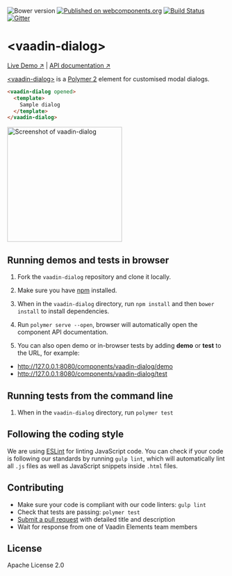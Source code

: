 ![Bower version](https://img.shields.io/bower/v/vaadin-dialog.svg)
[![Published on webcomponents.org](https://img.shields.io/badge/webcomponents.org-published-blue.svg)](https://www.webcomponents.org/element/vaadin/vaadin-dialog)
[![Build Status](https://travis-ci.org/vaadin/vaadin-dialog.svg?branch=master)](https://travis-ci.org/vaadin/vaadin-dialog)
[![Gitter](https://badges.gitter.im/Join%20Chat.svg)](https://gitter.im/vaadin/vaadin-core-elements?utm_source=badge&utm_medium=badge&utm_campaign=pr-badge)

# &lt;vaadin-dialog&gt;

[Live Demo ↗](https://vaadin.com/elements/vaadin-dialog/html-examples/dialog-basic-demos)
|
[API documentation ↗](https://vaadin.com/elements/vaadin-dialog/html-api)


[&lt;vaadin-dialog&gt;](https://vaadin.com/elements/vaadin-dialog) is a [Polymer 2](http://polymer-project.org) element for customised modal dialogs.

<!--
```
<custom-element-demo>
  <template>
    <script src="../webcomponentsjs/webcomponents-lite.js"></script>
    <link rel="import" href="vaadin-dialog.html">
    <next-code-block></next-code-block>
  </template>
</custom-element-demo>
```
-->
```html
<vaadin-dialog opened>
  <template>
    Sample dialog
  </template>
</vaadin-dialog>
```

[<img src="https://raw.githubusercontent.com/vaadin/vaadin-dialog/master/screenshot.png" width="264" alt="Screenshot of vaadin-dialog">](https://vaadin.com/elements/vaadin-dialog)


## Running demos and tests in browser

1. Fork the `vaadin-dialog` repository and clone it locally.

1. Make sure you have [npm](https://www.npmjs.com/) installed.

1. When in the `vaadin-dialog` directory, run `npm install` and then `bower install` to install dependencies.

1. Run `polymer serve --open`, browser will automatically open the component API documentation.

1. You can also open demo or in-browser tests by adding **demo** or **test** to the URL, for example:

  - http://127.0.0.1:8080/components/vaadin-dialog/demo
  - http://127.0.0.1:8080/components/vaadin-dialog/test


## Running tests from the command line

1. When in the `vaadin-dialog` directory, run `polymer test`


## Following the coding style

We are using [ESLint](http://eslint.org/) for linting JavaScript code. You can check if your code is following our standards by running `gulp lint`, which will automatically lint all `.js` files as well as JavaScript snippets inside `.html` files.


## Contributing

  - Make sure your code is compliant with our code linters: `gulp lint`
  - Check that tests are passing: `polymer test`
  - [Submit a pull request](https://www.digitalocean.com/community/tutorials/how-to-create-a-pull-request-on-github) with detailed title and description
  - Wait for response from one of Vaadin Elements team members


## License

Apache License 2.0
